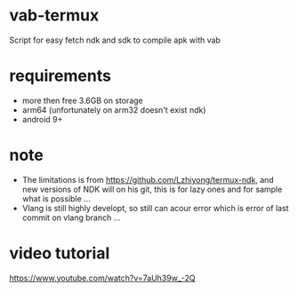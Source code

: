 # vab-termux
Script for easy fetch ndk and sdk to compile apk with vab
# requirements
- more then free 3.6GB on storage 
- arm64 (unfortunately on arm32 doesn't exist ndk)
- android 9+

# note
- The limitations is from https://github.com/Lzhiyong/termux-ndk, and new versions of NDK will on his git, this is for lazy ones and for sample what is possible ...
- Vlang is still highly developt, so still can acour error which is error of last commit on vlang branch ...

# video tutorial
https://www.youtube.com/watch?v=7aUh39w_-2Q
